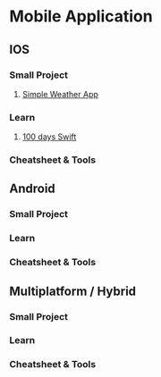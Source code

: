 # Mobile Application

## IOS

### Small Project
1. [Simple Weather App](https://github.com/Rickyarians/WeatherApp-IOS)
### Learn

1. [100 days Swift](https://github.com/Rickyarians/100daysswiftui)

### Cheatsheet & Tools

## Android

### Small Project

### Learn

### Cheatsheet & Tools

## Multiplatform / Hybrid

### Small Project

### Learn

### Cheatsheet & Tools


